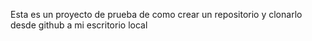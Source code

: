 

Esta es un proyecto de prueba de como crear un repositorio y clonarlo desde github a mi escritorio local